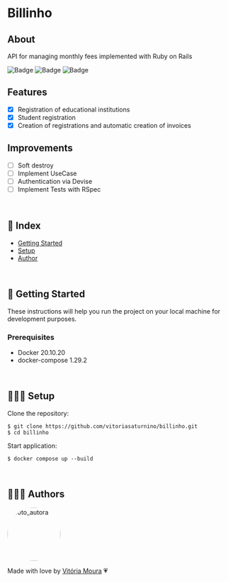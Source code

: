 # Billinho

## About

API for managing monthly fees implemented with Ruby on Rails

![Badge](https://img.shields.io/static/v1?label=Project&message=V1.0.0&color=blue&style=for-the-badge)
![Badge](https://img.shields.io/static/v1?label=Ruby&message=3.1.2&color=red&style=for-the-badge&logo=ruby)
![Badge](https://img.shields.io/static/v1?label=Rails&message=7.0.3&color=red&style=for-the-badge)

## Features

- [x] Registration of educational institutions
- [x] Student registration
- [x] Creation of registrations and automatic creation of invoices

## Improvements

- [ ] Soft destroy
- [ ] Implement UseCase
- [ ] Authentication via Devise
- [ ] Implement Tests with RSpec

 <br />

## 📝 Index

- <a href="#getting_started">Getting Started </a>
- <a href="#setup">Setup </a>
- <a href="#author">Author </a>

 <br />

<h2 id="getting_started">🏁 Getting Started </h2>

These instructions will help you run the project on your local machine for development purposes.

### Prerequisites

- Docker 20.10.20
- docker-compose 1.29.2

 <br />

<h2 id="setup">👷🏻‍♀️ Setup</h2>

Clone the repository:

```
$ git clone https://github.com/vitoriasaturnino/billinho.git
$ cd billinho
```

Start application:

```
$ docker compose up --build
```

 <br />

<h2 id="author">👩🏻‍💻 Authors</h2>

<a href="https://www.linkedin.com/in/vit%C3%B3ria-cristina-saturnino-de-moura-6393391b0/">
 <img width=120px heith=120px style="border-radius: 50%" src="https://avatars.githubusercontent.com/u/68754092?s=400&u=5d24ca1078fe4285c371f225380cefdc5367be37&v=4" alt="foto_autora"/></a>
 <br />

Made with love by <a href="https://www.linkedin.com/in/vit%C3%B3ria-cristina-saturnino-de-moura-6393391b0/" title="Linkedin">Vitória Moura</a> 💗
